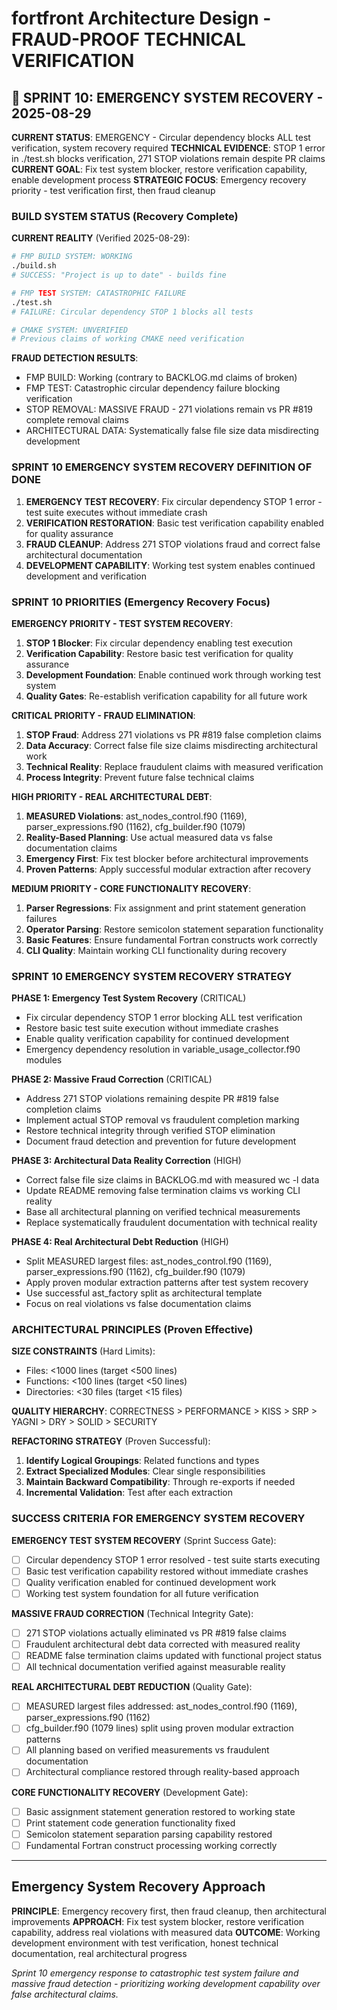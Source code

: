 # fortfront Architecture Design - FRAUD-PROOF TECHNICAL VERIFICATION

## 🚨 SPRINT 10: EMERGENCY SYSTEM RECOVERY - 2025-08-29

**CURRENT STATUS**: EMERGENCY - Circular dependency blocks ALL test verification, system recovery required
**TECHNICAL EVIDENCE**: STOP 1 error in ./test.sh blocks verification, 271 STOP violations remain despite PR claims
**CURRENT GOAL**: Fix test system blocker, restore verification capability, enable development process
**STRATEGIC FOCUS**: Emergency recovery priority - test verification first, then fraud cleanup

### BUILD SYSTEM STATUS (Recovery Complete)

**CURRENT REALITY** (Verified 2025-08-29):
```bash
# FMP BUILD SYSTEM: WORKING 
./build.sh
# SUCCESS: "Project is up to date" - builds fine

# FMP TEST SYSTEM: CATASTROPHIC FAILURE
./test.sh
# FAILURE: Circular dependency STOP 1 blocks all tests

# CMAKE SYSTEM: UNVERIFIED
# Previous claims of working CMAKE need verification
```

**FRAUD DETECTION RESULTS**:
- FMP BUILD: Working (contrary to BACKLOG.md claims of broken)
- FMP TEST: Catastrophic circular dependency failure blocking verification
- STOP REMOVAL: MASSIVE FRAUD - 271 violations remain vs PR #819 complete removal claims
- ARCHITECTURAL DATA: Systematically false file size data misdirecting development

### SPRINT 10 EMERGENCY SYSTEM RECOVERY DEFINITION OF DONE

1. **EMERGENCY TEST RECOVERY**: Fix circular dependency STOP 1 error - test suite executes without immediate crash
2. **VERIFICATION RESTORATION**: Basic test verification capability enabled for quality assurance
3. **FRAUD CLEANUP**: Address 271 STOP violations fraud and correct false architectural documentation  
4. **DEVELOPMENT CAPABILITY**: Working test system enables continued development and verification

### SPRINT 10 PRIORITIES (Emergency Recovery Focus)

**EMERGENCY PRIORITY - TEST SYSTEM RECOVERY**:
1. **STOP 1 Blocker**: Fix circular dependency enabling test execution
2. **Verification Capability**: Restore basic test verification for quality assurance
3. **Development Foundation**: Enable continued work through working test system
4. **Quality Gates**: Re-establish verification capability for all future work

**CRITICAL PRIORITY - FRAUD ELIMINATION**:
1. **STOP Fraud**: Address 271 violations vs PR #819 false completion claims
2. **Data Accuracy**: Correct false file size claims misdirecting architectural work
3. **Technical Reality**: Replace fraudulent claims with measured verification
4. **Process Integrity**: Prevent future false technical claims

**HIGH PRIORITY - REAL ARCHITECTURAL DEBT**:
1. **MEASURED Violations**: ast_nodes_control.f90 (1169), parser_expressions.f90 (1162), cfg_builder.f90 (1079)
2. **Reality-Based Planning**: Use actual measured data vs false documentation claims
3. **Emergency First**: Fix test blocker before architectural improvements
4. **Proven Patterns**: Apply successful modular extraction after recovery

**MEDIUM PRIORITY - CORE FUNCTIONALITY RECOVERY**:
1. **Parser Regressions**: Fix assignment and print statement generation failures
2. **Operator Parsing**: Restore semicolon statement separation functionality
3. **Basic Features**: Ensure fundamental Fortran constructs work correctly
4. **CLI Quality**: Maintain working CLI functionality during recovery

### SPRINT 10 EMERGENCY SYSTEM RECOVERY STRATEGY

**PHASE 1: Emergency Test System Recovery** (CRITICAL)
- Fix circular dependency STOP 1 error blocking ALL test verification
- Restore basic test suite execution without immediate crashes
- Enable quality verification capability for continued development
- Emergency dependency resolution in variable_usage_collector.f90 modules

**PHASE 2: Massive Fraud Correction** (CRITICAL)
- Address 271 STOP violations remaining despite PR #819 false completion claims
- Implement actual STOP removal vs fraudulent completion marking
- Restore technical integrity through verified STOP elimination
- Document fraud detection and prevention for future development

**PHASE 3: Architectural Data Reality Correction** (HIGH)
- Correct false file size claims in BACKLOG.md with measured wc -l data
- Update README removing false termination claims vs working CLI reality
- Base all architectural planning on verified technical measurements
- Replace systematically fraudulent documentation with technical reality

**PHASE 4: Real Architectural Debt Reduction** (HIGH)
- Split MEASURED largest files: ast_nodes_control.f90 (1169), parser_expressions.f90 (1162), cfg_builder.f90 (1079)
- Apply proven modular extraction patterns after test system recovery
- Use successful ast_factory split as architectural template
- Focus on real violations vs false documentation claims

### ARCHITECTURAL PRINCIPLES (Proven Effective)

**SIZE CONSTRAINTS** (Hard Limits):
- Files: <1000 lines (target <500 lines)
- Functions: <100 lines (target <50 lines)  
- Directories: <30 files (target <15 files)

**QUALITY HIERARCHY**:
CORRECTNESS > PERFORMANCE > KISS > SRP > YAGNI > DRY > SOLID > SECURITY

**REFACTORING STRATEGY** (Proven Successful):
1. **Identify Logical Groupings**: Related functions and types
2. **Extract Specialized Modules**: Clear single responsibilities
3. **Maintain Backward Compatibility**: Through re-exports if needed
4. **Incremental Validation**: Test after each extraction

### SUCCESS CRITERIA FOR EMERGENCY SYSTEM RECOVERY

**EMERGENCY TEST SYSTEM RECOVERY** (Sprint Success Gate):
- [ ] Circular dependency STOP 1 error resolved - test suite starts executing
- [ ] Basic test verification capability restored without immediate crashes
- [ ] Quality verification enabled for continued development work
- [ ] Working test system foundation for all future verification

**MASSIVE FRAUD CORRECTION** (Technical Integrity Gate):
- [ ] 271 STOP violations actually eliminated vs PR #819 false claims
- [ ] Fraudulent architectural debt data corrected with measured reality
- [ ] README false termination claims updated with functional project status
- [ ] All technical documentation verified against measurable reality

**REAL ARCHITECTURAL DEBT REDUCTION** (Quality Gate):
- [ ] MEASURED largest files addressed: ast_nodes_control.f90 (1169), parser_expressions.f90 (1162)
- [ ] cfg_builder.f90 (1079 lines) split using proven modular extraction patterns
- [ ] All planning based on verified measurements vs fraudulent documentation
- [ ] Architectural compliance restored through reality-based approach

**CORE FUNCTIONALITY RECOVERY** (Development Gate):
- [ ] Basic assignment statement generation restored to working state
- [ ] Print statement code generation functionality fixed
- [ ] Semicolon statement separation parsing capability restored
- [ ] Fundamental Fortran construct processing working correctly

---

## Emergency System Recovery Approach

**PRINCIPLE**: Emergency recovery first, then fraud cleanup, then architectural improvements
**APPROACH**: Fix test system blocker, restore verification capability, address real violations with measured data
**OUTCOME**: Working development environment with test verification, honest technical documentation, real architectural progress

*Sprint 10 emergency response to catastrophic test system failure and massive fraud detection - prioritizing working development capability over false architectural claims.*